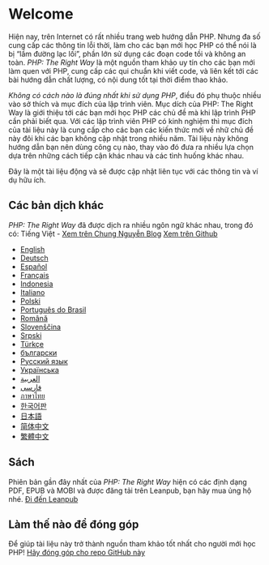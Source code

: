 # Welcome

Hiện nay, trên Internet có rất nhiều trang web hướng dẫn PHP. Nhưng đa số cung cấp các thông tin lỗi thời, làm cho các bạn mới học PHP có thể nói là bị “lầm đường lạc lối”, phần lớn sử dụng các đoạn code tồi và không an toàn. _PHP: The Right Way_ là một nguồn tham khảo uy tín cho các bạn mới làm quen với PHP, cung cấp các qui chuẩn khi viết code, và liên kết tới các bài hướng dẫn chất lượng, có nội dung tốt tại thời điểm thao khảo.

_Không có cách nào là đúng nhất khi sử dụng PHP_, điều đó phụ thuộc nhiều vào sở thích và mục đích của lập trình viên. Mục dích của PHP: The Right Way là giới thiệu tới các bạn mới học PHP các chủ đề mà khi lập trình PHP cần phải biết qua. Với các lập trình viên PHP có kinh nghiệm thì mục đích của tài liệu này là cung cấp cho các bạn các kiến thức mới về nhữ chủ đề này đôi khi các bạn không cập nhật trong nhiều năm. Tài liệu này không hướng dẫn bạn nên dùng công cụ nào, thay vào đó đưa ra nhiều lựa chọn dựa trên những cách tiếp cận khác nhau và các tình huống khác nhau.

Đây là một tài liệu động và sẽ được cập nhật liên tục với các thông tin và ví dụ hữu ích.

## Các bản dịch khác

_PHP: The Right Way_ đã được dịch ra nhiều ngôn ngữ khác nhau, trong đó có: Tiếng Việt - [Xem trên Chung Nguyễn Blog](https://nguyentranchung.github.io/php-the-right-way) [Xem trên Github](https://nguyentranchung.github.io/php-the-right-way)

* [English](http://www.phptherightway.com)
* [Deutsch](http://rwetzlmayr.github.io/php-the-right-way)
* [Español](http://phpdevenezuela.github.io/php-the-right-way)
* [Français](http://eilgin.github.io/php-the-right-way/)
* [Indonesia](http://id.phptherightway.com)
* [Italiano](http://it.phptherightway.com)
* [Polski](http://pl.phptherightway.com)
* [Português do Brasil](http://br.phptherightway.com)
* [Română](https://bgui.github.io/php-the-right-way/)
* [Slovenščina](http://sl.phptherightway.com)
* [Srpski](http://phpsrbija.github.io/php-the-right-way/)
* [Türkçe](http://hkulekci.github.io/php-the-right-way/)
* [български](http://bg.phptherightway.com)
* [Русский язык](http://getjump.github.io/ru-php-the-right-way)
* [Українська](http://iflista.github.com/php-the-right-way)
* [العربية](https://adaroobi.github.io/php-the-right-way/)
* [فارسى](http://novid.github.io/php-the-right-way/)
* [ภาษาไทย](https://apzentral.github.io/php-the-right-way/)
* [한국어판](http://modernpug.github.io/php-the-right-way)
* [日本語](http://ja.phptherightway.com)
* [简体中文](http://laravel-china.github.io/php-the-right-way/)
* [繁體中文](http://laravel-taiwan.github.io/php-the-right-way)

## Sách

Phiên bản gần đây nhất của _PHP: The Right Way_ hiện có các định dạng PDF, EPUB và MOBI và được đăng tải trên Leanpub, bạn hãy mua ủng hộ nhé. [Đi đến Leanpub][1]

## Làm thế nào để đóng góp

Để giúp tài liệu này trở thành nguồn tham khảo tốt nhất cho người mới học PHP! [Hãy đóng góp cho repo GitHub này][2]

[1]: https://leanpub.com/phptherightway
[2]: https://github.com/nguyentranchung/php-the-right-way/tree/gh-pages
